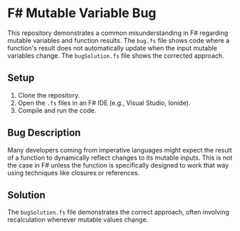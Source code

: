 # F# Mutable Variable Bug

This repository demonstrates a common misunderstanding in F# regarding mutable variables and function results.  The `bug.fs` file shows code where a function's result does not automatically update when the input mutable variables change.  The `bugSolution.fs` file shows the corrected approach.

## Setup

1. Clone the repository.
2. Open the `.fs` files in an F# IDE (e.g., Visual Studio, Ionide).
3. Compile and run the code.

## Bug Description

Many developers coming from imperative languages might expect the result of a function to dynamically reflect changes to its mutable inputs.  This is not the case in F# unless the function is specifically designed to work that way using techniques like closures or references.

## Solution

The `bugSolution.fs` file demonstrates the correct approach, often involving recalculation whenever mutable values change. 